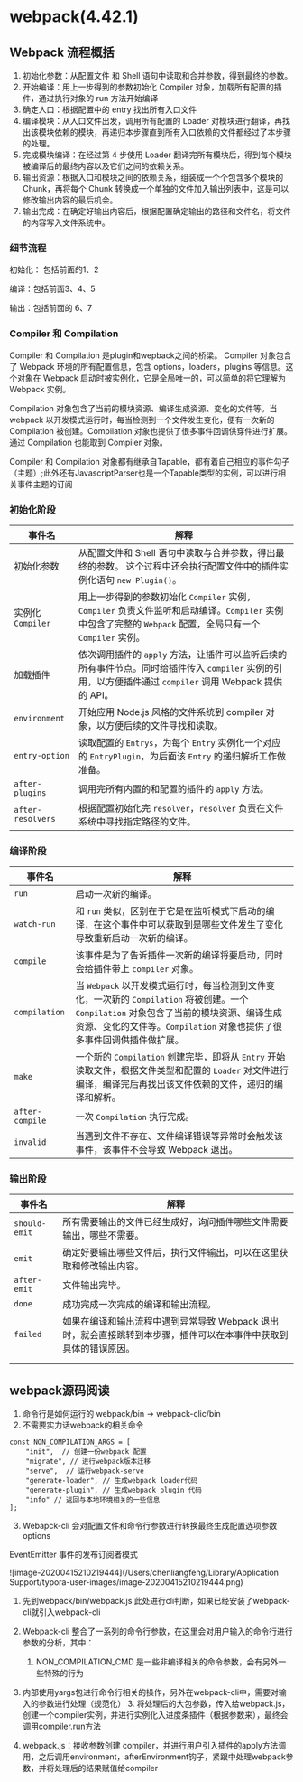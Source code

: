 # webpack(4.42.1)
## Webpack 流程概括

1. 初始化参数：从配置文件 和 Shell 语句中读取和合并参数，得到最终的参数。
2. 开始编译：用上一步得到的参数初始化 Compiler 对象，加载所有配置的插件，通过执行对象的 run 方法开始编译
3. 确定人口：根据配置中的 entry 找出所有入口文件
4. 编译模块：从入口文件出发，调用所有配置的 Loader 对模块进行翻译，再找出该模块依赖的模块，再递归本步骤直到所有入口依赖的文件都经过了本步骤的处理。
5. 完成模块编译：在经过第 4 步使用 Loader 翻译完所有模块后，得到每个模块被编译后的最终内容以及它们之间的依赖关系。
6. 输出资源：根据入口和模块之间的依赖关系，组装成一个个包含多个模块的 Chunk，再将每个 Chunk 转换成一个单独的文件加入输出列表中，这是可以修改输出内容的最后机会。
7. 输出完成：在确定好输出内容后，根据配置确定输出的路径和文件名，将文件的内容写入文件系统中。



### 细节流程

初始化： 包括前面的1、2

编译：包括前面3、4、5

输出：包括前面的 6、7

### Compiler 和 Compilation

Compiler 和 Compilation 是plugin和wepback之间的桥梁。
Compiler 对象包含了 Webpack 环境的所有配置信息，包含 options，loaders，plugins 等信息。这个对象在 Webpack 启动时被实例化，它是全局唯一的，可以简单的将它理解为 Webpack 实例。

Compilation 对象包含了当前的模块资源、编译生成资源、变化的文件等。当 webpack 以开发模式运行时，每当检测到一个文件发生变化，便有一次新的 Compilation 被创建。Compilation 对象也提供了很多事件回调供穿件进行扩展。通过 Compilation 也能取到 Compiler 对象。

Compiler 和 Compilation 对象都有继承自Tapable，都有着自己相应的事件勾子（主题）;此外还有JavascriptParser也是一个Tapable类型的实例，可以进行相关事件主题的订阅



### 初始化阶段

| **事件名**        | **解释**                                                     |
| ----------------- | ------------------------------------------------------------ |
| 初始化参数        | 从配置文件和 Shell 语句中读取与合并参数，得出最终的参数。 这个过程中还会执行配置文件中的插件实例化语句 `new Plugin()`。 |
| 实例化 `Compiler` | 用上一步得到的参数初始化 `Compiler` 实例，`Compiler` 负责文件监听和启动编译。`Compiler` 实例中包含了完整的 `Webpack` 配置，全局只有一个 `Compiler` 实例。 |
| 加载插件          | 依次调用插件的 `apply` 方法，让插件可以监听后续的所有事件节点。同时给插件传入 `compiler` 实例的引用，以方便插件通过 `compiler` 调用 Webpack 提供的 API。 |
| `environment`     | 开始应用 Node.js 风格的文件系统到 compiler 对象，以方便后续的文件寻找和读取。 |
| `entry-option`    | 读取配置的 `Entrys`，为每个 `Entry` 实例化一个对应的 `EntryPlugin`，为后面该 `Entry` 的递归解析工作做准备。 |
| `after-plugins`   | 调用完所有内置的和配置的插件的 `apply` 方法。                |
| `after-resolvers` | 根据配置初始化完 `resolver`，`resolver` 负责在文件系统中寻找指定路径的文件。 |

### 编译阶段

| 事件名          | 解释                                                         |
| --------------- | ------------------------------------------------------------ |
| `run`           | 启动一次新的编译。                                           |
| `watch-run`     | 和 `run` 类似，区别在于它是在监听模式下启动的编译，在这个事件中可以获取到是哪些文件发生了变化导致重新启动一次新的编译。 |
| `compile`       | 该事件是为了告诉插件一次新的编译将要启动，同时会给插件带上 `compiler` 对象。 |
| `compilation`   | 当 `Webpack` 以开发模式运行时，每当检测到文件变化，一次新的 `Compilation` 将被创建。一个 `Compilation` 对象包含了当前的模块资源、编译生成资源、变化的文件等。`Compilation` 对象也提供了很多事件回调供插件做扩展。 |
| `make`          | 一个新的 `Compilation` 创建完毕，即将从 `Entry` 开始读取文件，根据文件类型和配置的 `Loader` 对文件进行编译，编译完后再找出该文件依赖的文件，递归的编译和解析。 |
| `after-compile` | 一次 `Compilation` 执行完成。                                |
| `invalid`       | 当遇到文件不存在、文件编译错误等异常时会触发该事件，该事件不会导致 Webpack 退出。 |



### 输出阶段

| 事件名        | 解释                                                         |
| ------------- | ------------------------------------------------------------ |
| `should-emit` | 所有需要输出的文件已经生成好，询问插件哪些文件需要输出，哪些不需要。 |
| `emit`        | 确定好要输出哪些文件后，执行文件输出，可以在这里获取和修改输出内容。 |
| `after-emit`  | 文件输出完毕。                                               |
| `done`        | 成功完成一次完成的编译和输出流程。                           |
| `failed`      | 如果在编译和输出流程中遇到异常导致 Webpack 退出时，就会直接跳转到本步骤，插件可以在本事件中获取到具体的错误原因。 |
|               |                                                              |
|               |                                                              |


## webpack源码阅读
1. 命令行是如何运行的 webpack/bin  -> webpack-clic/bin
2. 不需要实力话webpack的相关命令	
```
const NON_COMPILATION_ARGS = [
	"init",  // 创建一份webpack 配置
	"migrate", // 进行webpack版本迁移
	"serve",  // 运行webpack-serve
	"generate-loader", // 生成webpack loader代码
	"generate-plugin", // 生成webpack plugin 代码
	"info" // 返回与本地环境相关的一些信息
];

```

3. Webapck-cli 会对配置文件和命令行参数进行转换最终生成配置选项参数 options



EventEmitter 事件的发布订阅者模式

![image-20200415210219444](/Users/chenliangfeng/Library/Application Support/typora-user-images/image-20200415210219444.png)





1. 先到webpack/bin/webpack.js 此处进行cli判断，如果已经安装了webpack-cli就引入webpack-cli

2. Webpack-cli 整合了一系列的命令行参数，在这里会对用户输入的命令行进行参数的分析，其中：

   1. NON_COMPILATION_CMD 是一些非编译相关的命令参数，会有另外一些特殊的行为
2. 内部使用yargs包进行命令行相关的操作，另外在webpack-cli中，需要对输入的参数进行处理（规范化）
   3. 将处理后的大包参数，传入给webpack.js，创建一个compiler实例，并进行实例化入进度条插件（根据参数来），最终会调用compiler.run方法

3. webpack.js：接收参数创建 compiler，并进行用户引入插件的apply方法调用，之后调用environment，afterEnvironment钩子，紧跟中处理webpack参数，并将处理后的结果赋值给compiler